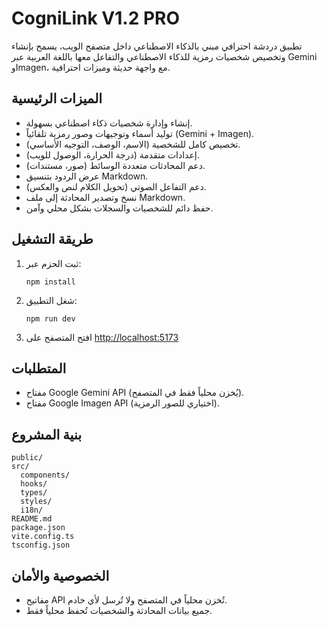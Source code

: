 # CogniLink V1.2 PRO

تطبيق دردشة احترافي مبني بالذكاء الاصطناعي داخل متصفح الويب، يسمح بإنشاء وتخصيص شخصيات رمزية للذكاء الاصطناعي والتفاعل معها باللغة العربية عبر Gemini وImagen، مع واجهة حديثة وميزات احترافية.

## الميزات الرئيسية
- إنشاء وإدارة شخصيات ذكاء اصطناعي بسهولة.
- توليد أسماء وتوجيهات وصور رمزية تلقائياً (Gemini + Imagen).
- تخصيص كامل للشخصية (الاسم، الوصف، التوجيه الأساسي).
- إعدادات متقدمة (درجة الحرارة، الوصول للويب).
- دعم المحادثات متعددة الوسائط (صور، مستندات).
- عرض الردود بتنسيق Markdown.
- دعم التفاعل الصوتي (تحويل الكلام لنص والعكس).
- نسخ وتصدير المحادثة إلى ملف Markdown.
- حفظ دائم للشخصيات والسجلات بشكل محلي وآمن.

## طريقة التشغيل
1. ثبت الحزم عبر:
   ```
   npm install
   ```
2. شغل التطبيق:
   ```
   npm run dev
   ```
3. افتح المتصفح على [http://localhost:5173](http://localhost:5173)

## المتطلبات
- مفتاح Google Gemini API (يُخزن محلياً فقط في المتصفح).
- مفتاح Google Imagen API (اختياري للصور الرمزية).

## بنية المشروع
```
public/
src/
  components/
  hooks/
  types/
  styles/
  i18n/
README.md
package.json
vite.config.ts
tsconfig.json
```

## الخصوصية والأمان
- مفاتيح API تُخزن محلياً في المتصفح ولا تُرسل لأي خادم.
- جميع بيانات المحادثة والشخصيات تُحفظ محلياً فقط.